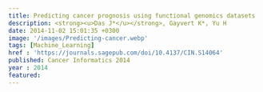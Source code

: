 ```yaml
---
title: Predicting cancer prognosis using functional genomics datasets
description: <strong><u>Das J*</u></strong>, Gayvert K*, Yu H
date: 2014-11-02 15:01:35 +0300
image: '/images/Predicting-cancer.webp'
tags: [Machine_Learning]
href : 'https://journals.sagepub.com/doi/10.4137/CIN.S14064'
published: Cancer Informatics 2014
year : 2014
featured:
---
```

